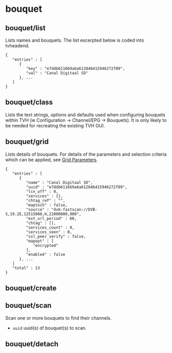 # bouquet

## bouquet/list
Lists names and bouquets. The list excerpted below is coded into tvheadend.
```
{
   "entries" : [
      {
         "key" : "e7ddb611669a6a612846415946272f89",
         "val" : "Canal Digitaal SD"
      }, ...
   ]
}
```
## bouquet/class
Lists the text strings, options and defaults used when configuring bouquets within TVH (ie Configuration -> Channel/EPG -> Bouquets). It is only likely to be needed for recreating the existing TVH GUI.
## bouquet/grid
Lists details of bouquets. For details of the parameters and selection criteria which can be applied, see [Grid Parameters](Description.md#grid-parameters).
```
{
   "entries" : [
      {
         "name" : "Canal Digitaal SD",
         "uuid" : "e7ddb611669a6a612846415946272f89",
         "lcn_off" : 0,
         "services" : {},
         "chtag_ref" : "",
         "maptoch" : false,
         "source" : "dvb-fastscan://DVB-S,19.2E,12515000,H,22000000,900",
         "ext_url_period" : 60,
         "chtag" : [],
         "services_count" : 0,
         "services_seen" : 0,
         "ssl_peer_verify" : false,
         "mapopt" : [
            "encrypted"
         ],
         "enabled" : false
      }, ...
   ]
   "total" : 13
}
```
## bouquet/create
    
## bouquet/scan
Scan one or more bouquets to find their channels.

- `uuid` uuid(s) of bouquet(s) to scan.
## bouquet/detach
